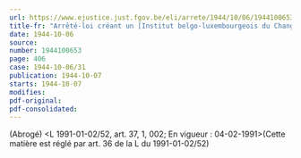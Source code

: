 ```yaml
---
url: https://www.ejustice.just.fgov.be/eli/arrete/1944/10/06/1944100653/justel
title-fr: "Arrêté-loi créant un [Institut belgo-luxembourgeois du Change]. ."
date: 1944-10-06
source:
number: 1944100653
page: 406
case: 1944-10-06/31
publication: 1944-10-07
starts: 1944-10-07
modifies:
pdf-original:
pdf-consolidated:
---
```


(Abrogé) <L 1991-01-02/52, art. 37, 1, 002;  En vigueur :  04-02-1991>(Cette matière est réglé par art. 36 de la L du 1991-01-02/52)
